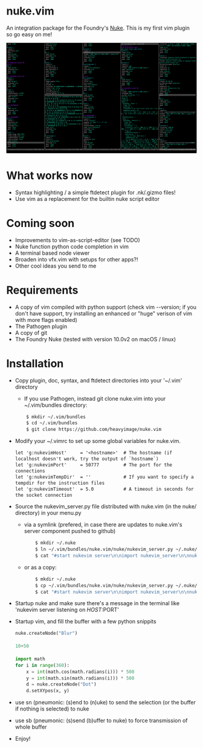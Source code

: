 # nuke.vim
An integration package for the Foundry's [Nuke](https://www.thefoundry.co.uk/products/nuke/).  This is my first vim plugin so go easy on me!

![Screenshot of nuke.vim](https://github.com/heavyimage/nuke.vim/blob/master/docs/screenshot.png "Screenshot of nuke.vim")

# What works now
* Syntax highlighting / a simple ftdetect plugin for .nk/.gizmo files!
* Use vim as a replacement for the builtin nuke script editor

# Coming soon
* Improvements to vim-as-script-editor (see TODO)
* Nuke function python code completion in vim
* A terminal based node viewer
* Broaden into vfx.vim with setups for other apps?!
* Other cool ideas you send to me

# Requirements
* A copy of vim compiled with python support (check vim --version; if you don't have support, try installing an enhanced or "huge" verison of vim with more flags enabled)
* The Pathogen plugin
* A copy of git
* The Foundry Nuke (tested with version 10.0v2 on macOS / linux)

# Installation

* Copy plugin, doc, syntax, and ftdetect directories into your '~/.vim' directory
    * If you use Pathogen, instead git clone nuke.vim into your ~/.vim/bundles directory:

	```bash
	    $ mkdir ~/.vim/bundles
	    $ cd ~/.vim/bundles
	    $ git clone https://github.com/heavyimage/nuke.vim
	```

* Modify your ~/.vimrc to set up some global variables for nuke.vim.

    ```vimscript
	let 'g:nukevimHost'     = '<hostname>'  # The hostname (if localhost doesn't work, try the output of `hostname`)
	let 'g:nukevimPort'     = 50777         # The port for the connections
	let 'g:nukevimTempDir'  = ''            # If you want to specify a tempdir for the instruction files
	let 'g:nukevimTimeout'  = 5.0           # A timeout in seconds for the socket connection
    ```

* Source the nukevim_server.py file distributed with nuke.vim (in the nuke/ directory) in your menu.py
    * via a symlink (prefered, in case there are updates to nuke.vim's server component pushed to github)

        ```bash
            $ mkdir ~/.nuke
            $ ln ~/.vim/bundles/nuke.vim/nuke/nukevim_server.py ~/.nuke/nukevim_server.py
            $ cat "#start nukevim server\n\nimport nukevim_server\n\nnukevim_server.start()" >> ~/.nuke/menu.py
        ```

    * or as a copy:

        ```bash
            $ mkdir ~/.nuke
            $ cp ~/.vim/bundles/nuke.vim/nuke/nukevim_server.py ~/.nuke/
            $ cat "#start nukevim server\n\nimport nukevim_server\n\nnukevim_server.start()" >> ~/.nuke/menu.py
        ```

* Startup nuke and make sure there's a message in the terminal like 'nukevim server listening on $HOST:$PORT'
* Startup vim, and fill the buffer with a few python snippits

    ```Python
    nuke.createNode("Blur")

    10+50

    import math
    for i in range(360):
        x = int(math.cos(math.radians(i))) * 500
        y = int(math.sin(math.radians(i))) * 500
        d = nuke.createNode("Dot")
        d.setXYpos(x, y)
    ```

* use <leader>sn (pneumonic: (s)end to (n)uke) to send the selection (or the buffer if nothing is selected) to nuke
* use <leader>sb (pneumonic: (s)send (b)uffer to nuke) to force transmission of whole buffer
* Enjoy!

